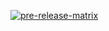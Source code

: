 [![pre-release-matrix](https://github.com/gnostr-org/gnostr/actions/workflows/pre-release.yml/badge.svg)](https://github.com/gnostr-org/gnostr/actions/workflows/pre-release.yml)

